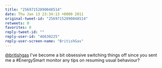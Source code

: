 ```yaml
---
title: "25697152890048514"
date: Thu Jan 13 23:34:13 +0000 2011
original-tweet-id: "25697152890048514"
retweets: 0
favorites: 0
reply-tweet-id: ""
reply-user-id: "46630225"
reply-user-screen-name: "BritishGas"
---
```

<a href="https://twitter.com/britishgas">@britishgas</a> I've become a bit obsessive switching things off since you sent me a #EnergySmart monitor any tips on resuming usual behaviour?
